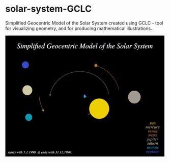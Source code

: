 # solar-system-GCLC
Simplified Geocentric Model of the Solar System created using GCLC - tool for visualizing geometry, and for producing mathematical illustrations.

![Solar System](https://github.com/CaneLP/solar-system-GCLC/blob/main/solar_system.gif)
